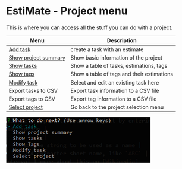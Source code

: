 # EstiMate - Project menu

This is where you can access all the stuff you can do with a project.

| Menu   | Description |
|--------|-------------|
| [Add task](./add-task-menu.md) | create a task with an estimate |
| [Show project summary](./show-project-summary.md) | Show basic information of the project |
| [Show tasks](./show-tasks.md) | Show a table of tasks, estimations, tags |
| [Show tags](./show-tags.md) | Show a table of tags and their estimations |
| [Modify task](./modify-task.md) | Select and edit an existing task here |
| Export tasks to CSV | Export task information to a CSV file |
| Export tags to CSV | Export tag information to a CSV file |
| [Select project](./choose-project-menu.md) | Go back to the project selection menu |

![Project menu](../assets/project-menu.PNG "Project menu")